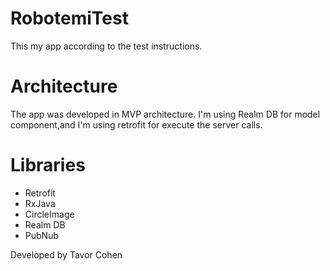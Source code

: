 # RobotemiTest

This my app according to the test instructions.

# Architecture

The app was developed in MVP architecture.
I'm using Realm DB for model component,and I'm using retrofit for execute the server calls.

# Libraries

- Retrofit
- RxJava
- CircleImage
- Realm DB
- PubNub

Developed by Tavor Cohen




